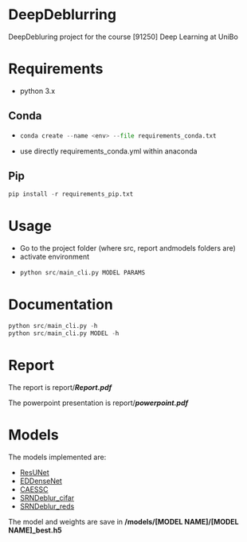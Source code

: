 # DeepDeblurring
DeepDebluring project for the course [91250] Deep Learning at UniBo

# Requirements 

- python 3.x

## Conda
- ```python
  conda create --name <env> --file requirements_conda.txt
  ```
- use directly requirements_conda.yml within anaconda
## Pip
```python
pip install -r requirements_pip.txt
```
# Usage

- Go to the project folder (where src, report andmodels folders are)
- activate environment
- ```python
  python src/main_cli.py MODEL PARAMS
  ```

# Documentation

```python
python src/main_cli.py -h
python src/main_cli.py MODEL -h 
```

# Report
The report is report/***Report.pdf***

The powerpoint presentation is report/***powerpoint.pdf***

# Models
The models implemented are:
- [ResUNet](/src/models/cifar10/ResUNet.py)
- [EDDenseNet](/src/models/cifar10/EDDenseNet.py)
- [CAESSC](/src/models/cifar10/CAESSC.py)
- [SRNDeblur_cifar](/src/models/cifar10/SRNDeblur.py)
- [SRNDeblur_reds](/src/models/reds/SRNDeblur.py)


The model and weights are save in **/models/[MODEL NAME]/[MODEL NAME]_best.h5**